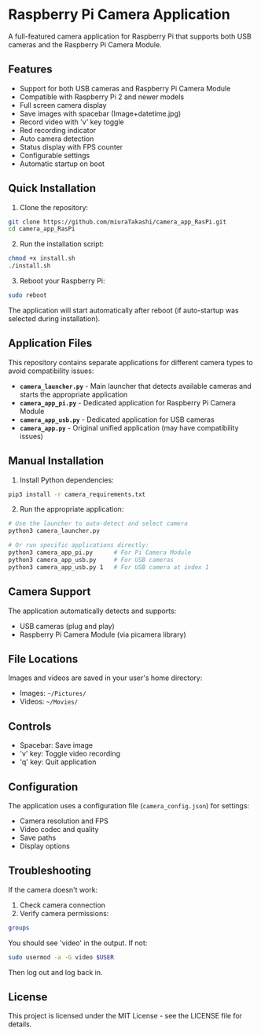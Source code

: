 # Raspberry Pi Camera Application

A full-featured camera application for Raspberry Pi that supports both USB cameras and the Raspberry Pi Camera Module.

## Features

- Support for both USB cameras and Raspberry Pi Camera Module
- Compatible with Raspberry Pi 2 and newer models
- Full screen camera display
- Save images with spacebar (Image+datetime.jpg)
- Record video with 'v' key toggle
- Red recording indicator
- Auto camera detection
- Status display with FPS counter
- Configurable settings
- Automatic startup on boot

## Quick Installation

1. Clone the repository:
```bash
git clone https://github.com/miuraTakashi/camera_app_RasPi.git
cd camera_app_RasPi
```

2. Run the installation script:
```bash
chmod +x install.sh
./install.sh
```

3. Reboot your Raspberry Pi:
```bash
sudo reboot
```

The application will start automatically after reboot (if auto-startup was selected during installation).

## Application Files

This repository contains separate applications for different camera types to avoid compatibility issues:

- **`camera_launcher.py`** - Main launcher that detects available cameras and starts the appropriate application
- **`camera_app_pi.py`** - Dedicated application for Raspberry Pi Camera Module
- **`camera_app_usb.py`** - Dedicated application for USB cameras
- **`camera_app.py`** - Original unified application (may have compatibility issues)

## Manual Installation

1. Install Python dependencies:
```bash
pip3 install -r camera_requirements.txt
```

2. Run the appropriate application:
```bash
# Use the launcher to auto-detect and select camera
python3 camera_launcher.py

# Or run specific applications directly:
python3 camera_app_pi.py      # For Pi Camera Module
python3 camera_app_usb.py     # For USB cameras
python3 camera_app_usb.py 1   # For USB camera at index 1
```

## Camera Support

The application automatically detects and supports:
- USB cameras (plug and play)
- Raspberry Pi Camera Module (via picamera library)

## File Locations

Images and videos are saved in your user's home directory:
- Images: `~/Pictures/`
- Videos: `~/Movies/`

## Controls

- Spacebar: Save image
- 'v' key: Toggle video recording
- 'q' key: Quit application

## Configuration

The application uses a configuration file (`camera_config.json`) for settings:
- Camera resolution and FPS
- Video codec and quality
- Save paths
- Display options

## Troubleshooting

If the camera doesn't work:
1. Check camera connection
2. Verify camera permissions:
```bash
groups
```
You should see 'video' in the output. If not:
```bash
sudo usermod -a -G video $USER
```
Then log out and log back in.

## License

This project is licensed under the MIT License - see the LICENSE file for details. 
